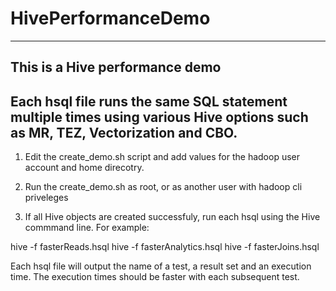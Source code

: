 # HivePerformanceDemo
-------------------------------
This is a Hive performance demo
--
Each hsql file runs the same SQL statement multiple times using various Hive options such as MR, TEZ, Vectorization and CBO.  
--------------------------------

1) Edit the create_demo.sh script and add values for the hadoop user account and home direcotry.

2) Run the create_demo.sh as root, or as another user with hadoop cli priveleges

3) If all Hive objects are created successfuly, run each hsql using the Hive commmand line. For example:

  hive -f fasterReads.hsql
  hive -f fasterAnalytics.hsql
  hive -f fasterJoins.hsql

Each hsql file will output the name of a test, a result set and an execution time. The execution times should be faster with each subsequent test.

 


